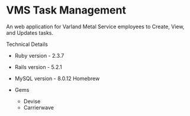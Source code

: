 # VMS Task Management

An web application for Varland Metal Service employees to Create, View, and Updates tasks.

Technical Details

* Ruby version - 2.3.7
* Rails version - 5.2.1
* MySQL version - 8.0.12 Homebrew

* Gems
  - Devise
  - Carrierwave
